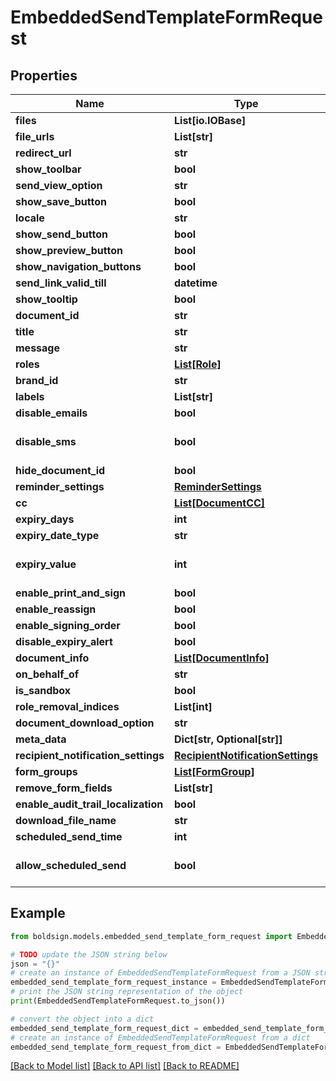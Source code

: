 # EmbeddedSendTemplateFormRequest


## Properties

Name | Type | Description | Notes
------------ | ------------- | ------------- | -------------
**files** | **List[io.IOBase]** |  | [optional] 
**file_urls** | **List[str]** |  | [optional] 
**redirect_url** | **str** |  | [optional] 
**show_toolbar** | **bool** |  | [optional] 
**send_view_option** | **str** |  | [optional] 
**show_save_button** | **bool** |  | [optional] 
**locale** | **str** |  | [optional] 
**show_send_button** | **bool** |  | [optional] 
**show_preview_button** | **bool** |  | [optional] 
**show_navigation_buttons** | **bool** |  | [optional] 
**send_link_valid_till** | **datetime** |  | [optional] 
**show_tooltip** | **bool** |  | [optional] 
**document_id** | **str** |  | [optional] 
**title** | **str** |  | [optional] 
**message** | **str** |  | [optional] 
**roles** | [**List[Role]**](Role.md) |  | [optional] 
**brand_id** | **str** |  | [optional] 
**labels** | **List[str]** |  | [optional] 
**disable_emails** | **bool** |  | [optional] 
**disable_sms** | **bool** |  | [optional] [default to False]
**hide_document_id** | **bool** |  | [optional] 
**reminder_settings** | [**ReminderSettings**](ReminderSettings.md) |  | [optional] 
**cc** | [**List[DocumentCC]**](DocumentCC.md) |  | [optional] 
**expiry_days** | **int** |  | [optional] 
**expiry_date_type** | **str** |  | [optional] 
**expiry_value** | **int** |  | [optional] [default to 60]
**enable_print_and_sign** | **bool** |  | [optional] 
**enable_reassign** | **bool** |  | [optional] 
**enable_signing_order** | **bool** |  | [optional] 
**disable_expiry_alert** | **bool** |  | [optional] 
**document_info** | [**List[DocumentInfo]**](DocumentInfo.md) |  | [optional] 
**on_behalf_of** | **str** |  | [optional] 
**is_sandbox** | **bool** |  | [optional] 
**role_removal_indices** | **List[int]** |  | [optional] 
**document_download_option** | **str** |  | [optional] 
**meta_data** | **Dict[str, Optional[str]]** |  | [optional] 
**recipient_notification_settings** | [**RecipientNotificationSettings**](RecipientNotificationSettings.md) |  | [optional] 
**form_groups** | [**List[FormGroup]**](FormGroup.md) |  | [optional] 
**remove_form_fields** | **List[str]** |  | [optional] 
**enable_audit_trail_localization** | **bool** |  | [optional] 
**download_file_name** | **str** |  | [optional] 
**scheduled_send_time** | **int** |  | [optional] 
**allow_scheduled_send** | **bool** |  | [optional] [default to False]

## Example

```python
from boldsign.models.embedded_send_template_form_request import EmbeddedSendTemplateFormRequest

# TODO update the JSON string below
json = "{}"
# create an instance of EmbeddedSendTemplateFormRequest from a JSON string
embedded_send_template_form_request_instance = EmbeddedSendTemplateFormRequest.from_json(json)
# print the JSON string representation of the object
print(EmbeddedSendTemplateFormRequest.to_json())

# convert the object into a dict
embedded_send_template_form_request_dict = embedded_send_template_form_request_instance.to_dict()
# create an instance of EmbeddedSendTemplateFormRequest from a dict
embedded_send_template_form_request_from_dict = EmbeddedSendTemplateFormRequest.from_dict(embedded_send_template_form_request_dict)
```
[[Back to Model list]](../README.md#documentation-for-models) [[Back to API list]](../README.md#documentation-for-api-endpoints) [[Back to README]](../README.md)


